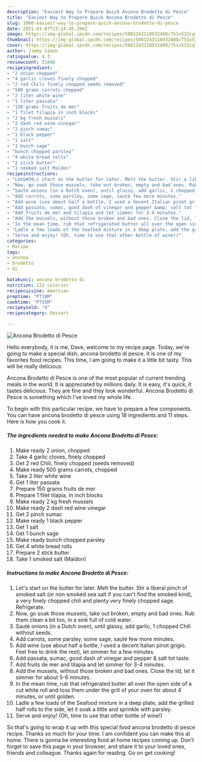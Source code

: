 ```yaml
---
description: "Easiest Way to Prepare Quick Ancona Brodetto di Pesce"
title: "Easiest Way to Prepare Quick Ancona Brodetto di Pesce"
slug: 3080-easiest-way-to-prepare-quick-ancona-brodetto-di-pesce
date: 2021-01-07T13:14:45.396Z
image: https://img-global.cpcdn.com/recipes/5001243110932480/751x532cq70/ancona-brodetto-di-pesce-recipe-main-photo.jpg
thumbnail: https://img-global.cpcdn.com/recipes/5001243110932480/751x532cq70/ancona-brodetto-di-pesce-recipe-main-photo.jpg
cover: https://img-global.cpcdn.com/recipes/5001243110932480/751x532cq70/ancona-brodetto-di-pesce-recipe-main-photo.jpg
author: Jimmy Simon
ratingvalue: 4.3
reviewcount: 21046
recipeingredient:
- "2 onion chopped"
- "4 garlic cloves finely chopped"
- "2 red Chili finely chopped seeds removed"
- "500 grams carrots chopped"
- "2 liter white wine"
- "1 liter passata"
- "150 grams fruits de mer"
- "1 filet tilapia in inch blocks"
- "2 kg fresh mussels"
- "2 dash red wine vinegar"
- "2 pinch sumac"
- "1 black pepper"
- "1 salt"
- "1 bunch sage"
- "bunch chopped parsley"
- "4 white bread rolls"
- "2 stick butter"
- "1 smoked salt Maldon"
recipeinstructions:
- "Let&#39;s start on the butter for later. Melt the butter. Stir a liberal pinch of smoked salt (or non smoked sea salt if you can&#39;t find the smoked kind), a very finely chopped chili and plenty very finely chopped sage. Refrigerate."
- "Now, go soak those mussels, take out broken, empty and bad ones. Rub them clean a bit too, in a sink full of cold water."
- "Sauté onions (in a Dutch oven), until glassy, add garlic, 1 chopped Chili without seeds."
- "Add carrots, some parsley, some sage, sauté few more minutes."
- "Add wine (use about half a bottle, I used a decent Italian pinot grigio. Feel free to drink the rest), let simmer for a few minutes."
- "Add passata, sumac, good dash of vinegar and pepper &amp; salt tot taste."
- "Add fruits de mer and tilapia and let simmer for 3-4 minutes."
- "Add the mussels, without those broken and bad ones. Close the lid, let it simmer for about 5-6 minutes."
- "In the mean time, rub that refrigerated butter all over the open side of a cut white roll and toss them under the grill of your oven for about 4 minutes, or until golden."
- "Ladle a few loads of the Seafood mixture in a deep plate, add the grilled half rolls to the side, let it soak a little and sprinkle with parsley."
- "Serve and enjoy! (Oh, time to use that other bottle of wine!)"
categories:
- Recipe
tags:
- ancona
- brodetto
- di

katakunci: ancona brodetto di 
nutrition: 121 calories
recipecuisine: American
preptime: "PT18M"
cooktime: "PT35M"
recipeyield: "4"
recipecategory: Dessert

---
```



![Ancona Brodetto di Pesce](https://img-global.cpcdn.com/recipes/5001243110932480/751x532cq70/ancona-brodetto-di-pesce-recipe-main-photo.jpg)

Hello everybody, it is me, Dave, welcome to my recipe page. Today, we're going to make a special dish, ancona brodetto di pesce. It is one of my favorites food recipes. This time, I am going to make it a little bit tasty. This will be really delicious.



Ancona Brodetto di Pesce is one of the most popular of current trending meals in the world. It is appreciated by millions daily. It is easy, it's quick, it tastes delicious. They are fine and they look wonderful. Ancona Brodetto di Pesce is something which I've loved my whole life.


To begin with this particular recipe, we have to prepare a few components. You can have ancona brodetto di pesce using 18 ingredients and 11 steps. Here is how you cook it.

<!--inarticleads1-->

##### The ingredients needed to make Ancona Brodetto di Pesce:

1. Make ready 2 onion, chopped
1. Take 4 garlic cloves, finely chopped
1. Get 2 red Chili, finely chopped (seeds removed)
1. Make ready 500 grams carrots, chopped
1. Take 2 liter white wine
1. Get 1 liter passata
1. Prepare 150 grams fruits de mer
1. Prepare 1 filet tilapia, in inch blocks
1. Make ready 2 kg fresh mussels
1. Make ready 2 dash red wine vinegar
1. Get 2 pinch sumac
1. Make ready 1 black pepper
1. Get 1 salt
1. Get 1 bunch sage
1. Make ready bunch chopped parsley
1. Get 4 white bread rolls
1. Prepare 2 stick butter
1. Take 1 smoked salt (Maldon)




<!--inarticleads2-->

##### Instructions to make Ancona Brodetto di Pesce:

1. Let&#39;s start on the butter for later. Melt the butter. Stir a liberal pinch of smoked salt (or non smoked sea salt if you can&#39;t find the smoked kind), a very finely chopped chili and plenty very finely chopped sage. Refrigerate.
1. Now, go soak those mussels, take out broken, empty and bad ones. Rub them clean a bit too, in a sink full of cold water.
1. Sauté onions (in a Dutch oven), until glassy, add garlic, 1 chopped Chili without seeds.
1. Add carrots, some parsley, some sage, sauté few more minutes.
1. Add wine (use about half a bottle, I used a decent Italian pinot grigio. Feel free to drink the rest), let simmer for a few minutes.
1. Add passata, sumac, good dash of vinegar and pepper &amp; salt tot taste.
1. Add fruits de mer and tilapia and let simmer for 3-4 minutes.
1. Add the mussels, without those broken and bad ones. Close the lid, let it simmer for about 5-6 minutes.
1. In the mean time, rub that refrigerated butter all over the open side of a cut white roll and toss them under the grill of your oven for about 4 minutes, or until golden.
1. Ladle a few loads of the Seafood mixture in a deep plate, add the grilled half rolls to the side, let it soak a little and sprinkle with parsley.
1. Serve and enjoy! (Oh, time to use that other bottle of wine!)




So that's going to wrap it up with this special food ancona brodetto di pesce recipe. Thanks so much for your time. I am confident you can make this at home. There is gonna be interesting food at home recipes coming up. Don't forget to save this page in your browser, and share it to your loved ones, friends and colleague. Thanks again for reading. Go on get cooking!
